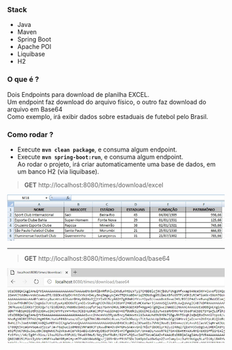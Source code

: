 ### Stack
- Java
- Maven
- Spring Boot
- Apache POI
- Liquibase 
- H2

### O que é ?
Dois Endpoints para download de planilha EXCEL. \
Um endpoint faz download do arquivo físico, o outro faz download do arquivo em Base64 \
Como exemplo, irá exibir dados sobre estaduais de futebol pelo Brasil.

### Como rodar ?
- Execute **`mvn clean package`**, e consuma algum endpoint.
- Execute **`mvn spring-boot:run`**, e consuma algum endpoint.\
Ao rodar o projeto, irá criar automaticamente uma base de dados, em um banco H2 (via liquibase).

> **GET** http://localhost:8080/times/download/excel    

![](https://github.com/lucianoortizsilva/java-download-excel/blob/master/src/main/resources/static/github/download-excel.jpg)

<hr>

> **GET** http://localhost:8080/times/download/base64

![](https://github.com/lucianoortizsilva/java-download-excel/blob/master/src/main/resources/static/github/download-base64.jpg)

